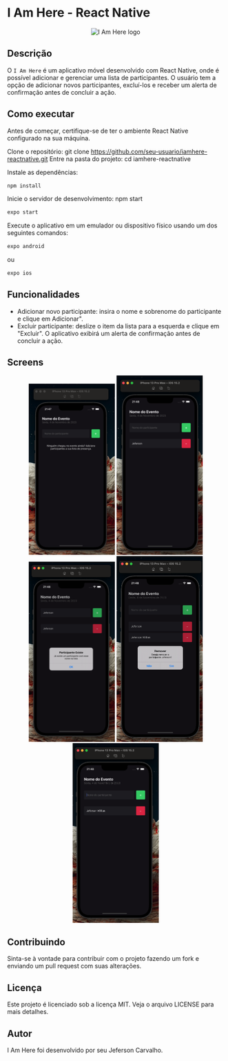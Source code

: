 # I Am Here - React Native

<p align="center">
  <img src="https://d33wubrfki0l68.cloudfront.net/554c3b0e09cf167f0281fda839a5433f2040b349/ecfc9/img/header_logo.svg" alt="I Am Here logo" width="200"/>
</p>

## Descrição

O `I Am Here` é um aplicativo móvel desenvolvido com React Native, onde é possível adicionar e gerenciar uma lista de participantes. O usuário tem a opção de adicionar novos participantes, excluí-los e receber um alerta de confirmação antes de concluir a ação.

## Como executar

Antes de começar, certifique-se de ter o ambiente React Native configurado na sua máquina.

Clone o repositório: git clone https://github.com/seu-usuario/iamhere-reactnative.git
Entre na pasta do projeto: cd iamhere-reactnative

Instale as dependências:

```bash
npm install
```

Inicie o servidor de desenvolvimento: npm start

```bash
expo start
```

Execute o aplicativo em um emulador ou dispositivo físico usando um dos seguintes comandos:

```bash
expo android
```

ou

```bash
expo ios
```

## Funcionalidades

- Adicionar novo participante: insira o nome e sobrenome do participante e clique em Adicionar".
- Excluir participante: deslize o item da lista para a esquerda e clique em "Excluir". O aplicativo exibirá um alerta de confirmação antes de concluir a ação.

## Screens

<p align="center">
    <img src="./src/img/screen_1.png" alt="Screen 1" width="200"/>
    <img src="./src/img/screen_2.png" alt="Screen 2" width="200"/>
    <img src="./src/img/screen_3.png" alt="Screen 3" width="200"/>
    <img src="./src/img/screen_4.png" alt="Screen 4" width="200"/>
    <img src="./src/img/screen_5.png" alt="Screen 5" width="200"/>
</p>

## Contribuindo

Sinta-se à vontade para contribuir com o projeto fazendo um fork e enviando um pull request com suas alterações.

## Licença

Este projeto é licenciado sob a licença MIT. Veja o arquivo LICENSE para mais detalhes.

## Autor

I Am Here foi desenvolvido por seu Jeferson Carvalho.
